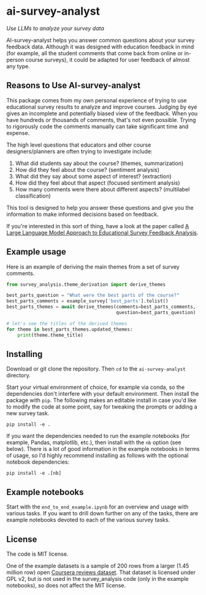 # ai-survey-analyst

_Use LLMs to analyze your survey data_

AI-survey-analyst helps you answer common questions about your survey feedback data. Although it was designed with education feedback in mind (for example, all the student comments that come back from online or in-person course surveys), it could be adapted for user feedback of almost any type.

## Reasons to Use AI-survey-analyst

This package comes from my own personal experience of trying to use educational survey results to analyze and improve courses. Judging by eye gives an incomplete and potentially biased view of the feedback. When you have hundreds or thousands of comments, that's not even possible. Trying to rigorously code the comments manually can take significant time and expense. 

The high level questions that educators and other course designers/planners are often trying to investigate include:

1. What did students say about the course? (themes, summarization)
2. How did they feel about the course? (sentiment analysis)
3. What did they say about some aspect of interest? (extraction)
4. How did they feel about that aspect (focused sentiment analysis)
5. How many comments were there about different aspects? (multilabel classification)

This tool is designed to help you answer these questions and give you the information to make informed decisions based on feedback.

If you're interested in this sort of thing, have a look at the paper called [A Large Language Model Approach to Educational Survey Feedback Analysis](https://arxiv.org/pdf/2309.17447.pdf). 


## Example usage

Here is an example of deriving the main themes from a set of survey comments. 

```python
from survey_analysis.theme_derivation import derive_themes

best_parts_question = "What were the best parts of the course?"
best_parts_comments = example_survey['best_parts'].tolist() 
best_parts_themes = await derive_themes(comments=best_parts_comments, 
                                        question=best_parts_question) 

# let's see the titles of the derived themes
for theme in best_parts_themes.updated_themes:
    print(theme.theme_title)
```


## Installing

Download or git clone the repository. Then `cd` to the `ai-survey-analyst` directory.

Start your virtual environment of choice, for example via conda, so the dependencies don't interfere with your default environment. Then install the package with `pip`. The following makes an editable install in case you'd like to modify the code at some point, say for tweaking the prompts or adding a new survey task.

`pip install -e .`

If you want the dependencies needed to run the example notebooks (for example, Pandas, matplotlib, etc.), then install with the `nb` option (see below). There is a lot of good information in the example notebooks in terms of usage, so I'd highly recommend installing as follows with the optional notebook dependencies:

`pip install -e .[nb]`


## Example notebooks

Start with the `end_to_end_example.ipynb` for an overview and usage with various tasks. If you want to drill down further on any of the tasks, there are example notebooks devoted to each of the various survey tasks.


## License

The code is MIT license. 

One of the example datasets is a sample of 200 rows from a larger (1.45 million row) open [Coursera reviews dataset](https://www.kaggle.com/datasets/imuhammad/course-reviews-on-coursera?resource=download). That dataset is licensed under GPL v2, but is not used in the survey_analysis code (only in the example notebooks), so does not affect the MIT license. 
